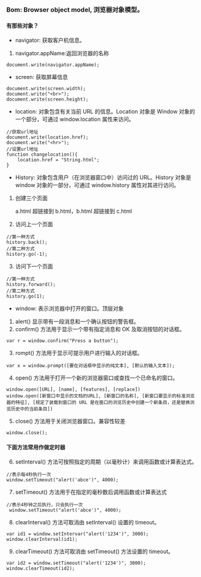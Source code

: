 ### Bom: Browser object model, 浏览器对象模型。
#### 有那些对象？
- navigator: 获取客户机信息。
1. navigator.appName:返回浏览器的名称
```    
document.write(navigator.appName);
```
- screen: 获取屏幕信息
```
document.write(screen.width);
document.write("<br>");
document.write(screen.height);
```
- location: 对象包含有关当前 URL 的信息。Location 对象是 Window 对象的一个部分，可通过 window.location 属性来访问。
```
//获取url地址
document.write(location.href);
document.write("<hr>");
//设置url地址        
function changelocation(){
    location.href = "String.html";
}
```
- History: 对象包含用户（在浏览器窗口中）访问过的 URL。History 对象是 window 对象的一部分，可通过 window.history 属性对其进行访问。
1. 创建三个页面
   
   a.html 超链接到 b.html，b.html 超链接到 c.html
2. 访问上一个页面
```
//第一种方式
history.back();
//第二种方式
history.go(-1);
```
3. 访问下一个页面
```
//第一种方式
history.forward();
//第二种方式
history.go(1);
```
- window: 表示浏览器中打开的窗口。顶层对象
1. alert() 显示带有一段消息和一个确认按钮的警告框。
2. confirm() 方法用于显示一个带有指定消息和 OK 及取消按钮的对话框。
```
var r = window.confirm("Press a button");
```
3. rompt() 方法用于显示可提示用户进行输入的对话框。
```
var x = window.prompt([要在对话框中显示的纯文本], [默认的输入文本]);
```
4. open() 方法用于打开一个新的浏览器窗口或查找一个已命名的窗口。
```
window.open([URL], [name], [features], [replace])
window.open([新窗口中显示的文档的URL], [新窗口的名称], [新窗口要显示的标准浏览器的特征], [规定了装载到窗口的 URL 是在窗口的浏览历史中创建一个新条目，还是替换浏览历史中的当前条目])
```
5. close() 方法用于关闭浏览器窗口。兼容性较差
```
window.close();
```
#### 下面方法常用作做定时器
6. setInterval() 方法可按照指定的周期（以毫秒计）来调用函数或计算表达式。
```
//表示每4秒执行一次
window.setTimeout("alert('abce')", 4000);
```
7. setTimeout() 方法用于在指定的毫秒数后调用函数或计算表达式
```
//表示4秒钟之后执行，只会执行一次
 window.setTimeout("alert('abce')", 4000);
```
8. clearInterval() 方法可取消由 setInterval() 设置的 timeout。
```
var id1 = window.setIntervar("alert('1234')", 3000);
window.clearInterval(id1);
```
9. clearTimeout() 方法可取消由 setTimeout() 方法设置的 timeout。
```
var id2 = window.setTimeout("alert('1234')", 3000);
window.clearTimeout(id2);
```